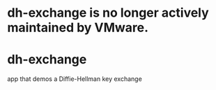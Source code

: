 # dh-exchange is no longer actively maintained by VMware.

# dh-exchange
app that demos a Diffie-Hellman key exchange
